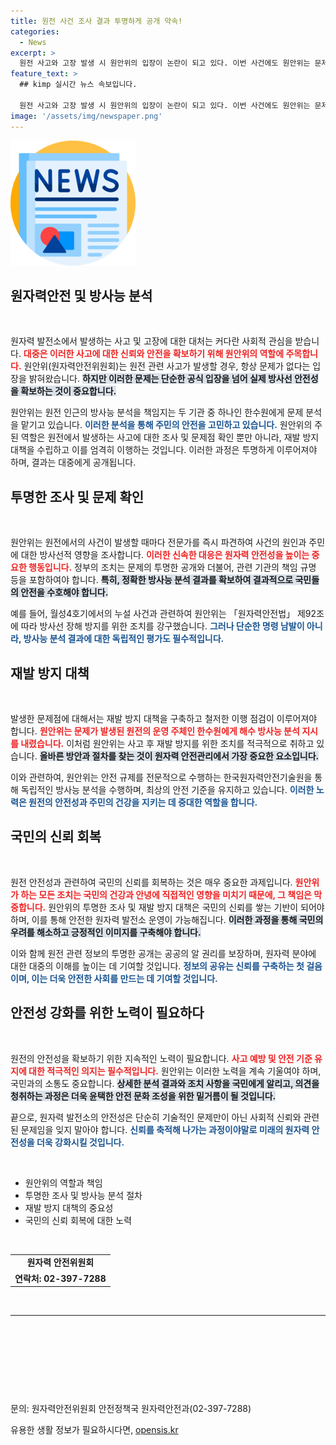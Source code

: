 ```yaml
---
title: 원전 사건 조사 결과 투명하게 공개 약속!
categories:
  - News
excerpt: >
  원전 사고와 고장 발생 시 원안위의 입장이 논란이 되고 있다. 이번 사건에도 원안위는 문제가 없다고 주장하며, 문제 해결을 위한 조치 마련에 집중한다고 밝혔다. 원전 안전의 진실, 과연 무엇이 숨겨져 있을까? 클릭을 통해 밝혀진 사실을 확인해 보세요!
feature_text: >
  ## kimp 실시간 뉴스 속보입니다.

  원전 사고와 고장 발생 시 원안위의 입장이 논란이 되고 있다. 이번 사건에도 원안위는 문제가 없다고 주장하며, 문제 해결을 위한 조치 마련에 집중한다고 밝혔다. 원전 안전의 진실, 과연 무엇이 숨겨져 있을까? 클릭을 통해 밝혀진 사실을 확인해 보세요!
image: '/assets/img/newspaper.png'
---
```


<p><img src="/assets/img/newspaper.png" alt="kimplant 속보" /></p>

<h2 data-ke-size="size26">원자력안전 및 방사능 분석</h2>

<p data-ke-size="size16">&nbsp;</p>

<p>원자력 발전소에서 발생하는 사고 및 고장에 대한 대처는 커다란 사회적 관심을 받습니다. <b><span style="color: #ee2323;">대중은 이러한 사고에 대한 신뢰와 안전을 확보하기 위해 원안위의 역할에 주목합니다.</span></b> 원안위(원자력안전위원회)는 원전 관련 사고가 발생할 경우, 항상 문제가 없다는 입장을 밝혀왔습니다. <b><span style="background-color: #21538527;">하지만 이러한 문제는 단순한 공식 입장을 넘어 실제 방사선 안전성을 확보하는 것이 중요합니다.</span></b></p>

<p>원안위는 원전 인근의 방사능 분석을 책임지는 두 기관 중 하나인 한수원에게 문제 분석을 맡기고 있습니다. <b><span style="color: #1a5490;">이러한 분석을 통해 주민의 안전을 고민하고 있습니다.</span></b> 원안위의 주된 역할은 원전에서 발생하는 사고에 대한 조사 및 문제점 확인 뿐만 아니라, 재발 방지 대책을 수립하고 이를 엄격히 이행하는 것입니다. 이러한 과정은 투명하게 이루어져야 하며, 결과는 대중에게 공개됩니다.</p>

<h2 data-ke-size="size26">투명한 조사 및 문제 확인</h2>

<p data-ke-size="size16">&nbsp;</p>

<p>원안위는 원전에서의 사건이 발생할 때마다 전문가를 즉시 파견하여 사건의 원인과 주민에 대한 방사선적 영향을 조사합니다. <b><span style="color: #ee2323;">이러한 신속한 대응은 원자력 안전성을 높이는 중요한 행동입니다.</span></b> 정부의 조치는 문제의 투명한 공개와 더불어, 관련 기관의 책임 규명 등을 포함하여야 합니다. <b><span style="background-color: #21538527;">특히, 정확한 방사능 분석 결과를 확보하여 결과적으로 국민들의 안전을 수호해야 합니다.</span></b></p>

<p>예를 들어, 월성4호기에서의 누설 사건과 관련하여 원안위는 「원자력안전법」 제92조에 따라 방사선 장해 방지를 위한 조치를 강구했습니다. <b><span style="color: #1a5490;">그러나 단순한 명령 남발이 아니라, 방사능 분석 결과에 대한 독립적인 평가도 필수적입니다.</span></b></p>

<h2 data-ke-size="size26">재발 방지 대책</h2>

<p data-ke-size="size16">&nbsp;</p>

<p>발생한 문제점에 대해서는 재발 방지 대책을 구축하고 철저한 이행 점검이 이루어져야 합니다. <b><span style="color: #ee2323;">원안위는 문제가 발생된 원전의 운영 주체인 한수원에게 해수 방사능 분석 지시를 내렸습니다.</span></b> 이처럼 원안위는 사고 후 재발 방지를 위한 조치를 적극적으로 취하고 있습니다. <b><span style="background-color: #21538527;">올바른 방안과 절차를 찾는 것이 원자력 안전관리에서 가장 중요한 요소입니다.</span></b></p>

<p>이와 관련하여, 원안위는 안전 규제를 전문적으로 수행하는 한국원자력안전기술원을 통해 독립적인 방사능 분석을 수행하며, 최상의 안전 기준을 유지하고 있습니다. <b><span style="color: #1a5490;">이러한 노력은 원전의 안전성과 주민의 건강을 지키는 데 중대한 역할을 합니다.</span></b></p>

<h2 data-ke-size="size26">국민의 신뢰 회복</h2>

<p data-ke-size="size16">&nbsp;</p>

<p>원전 안전성과 관련하여 국민의 신뢰를 회복하는 것은 매우 중요한 과제입니다. <b><span style="color: #ee2323;">원안위가 하는 모든 조치는 국민의 건강과 안녕에 직접적인 영향을 미치기 때문에, 그 책임은 막중합니다.</span></b> 원안위의 투명한 조사 및 재발 방지 대책은 국민의 신뢰를 쌓는 기반이 되어야 하며, 이를 통해 안전한 원자력 발전소 운영이 가능해집니다. <b><span style="background-color: #21538527;">이러한 과정을 통해 국민의 우려를 해소하고 긍정적인 이미지를 구축해야 합니다.</span></b></p>

<p>이와 함께 원전 관련 정보의 투명한 공개는 공공의 알 권리를 보장하며, 원자력 분야에 대한 대중의 이해를 높이는 데 기여할 것입니다. <b><span style="color: #1a5490;">정보의 공유는 신뢰를 구축하는 첫 걸음이며, 이는 더욱 안전한 사회를 만드는 데 기여할 것입니다.</span></b></p>

<h2 data-ke-size="size26">안전성 강화를 위한 노력이 필요하다</h2>

<p data-ke-size="size16">&nbsp;</p>

<p>원전의 안전성을 확보하기 위한 지속적인 노력이 필요합니다. <b><span style="color: #ee2323;">사고 예방 및 안전 기준 유지에 대한 적극적인 의지는 필수적입니다.</span></b> 원안위는 이러한 노력을 계속 기울여야 하며, 국민과의 소통도 중요합니다. <b><span style="background-color: #21538527;">상세한 분석 결과와 조치 사항을 국민에게 알리고, 의견을 청취하는 과정은 더욱 윤택한 안전 문화 조성을 위한 밑거름이 될 것입니다.</span></b></p>

<p>끝으로, 원자력 발전소의 안전성은 단순히 기술적인 문제만이 아닌 사회적 신뢰와 관련된 문제임을 잊지 말아야 합니다. <b><span style="color: #1a5490;">신뢰를 축적해 나가는 과정이야말로 미래의 원자력 안전성을 더욱 강화시킬 것입니다.</span></b></p>

<p data-ke-size="size16">&nbsp;</p>

<ul>
    <li>원안위의 역할과 책임</li>
    <li>투명한 조사 및 방사능 분석 절차</li>
    <li>재발 방지 대책의 중요성</li>
    <li>국민의 신뢰 회복에 대한 노력</li>
</ul>

<p data-ke-size="size16">&nbsp;</p>

<table>
    <tr>
        <td style="text-align: center; height: 17px;"><b>원자력 안전위원회</b></td>
    </tr>
    <tr>
        <td style="text-align: center; height: 17px;"><b>연락처: 02-397-7288</b></td>
    </tr>
</table>

<p data-ke-size="size16">&nbsp;</p>

<hr /> 

<p data-ke-size="size16">&nbsp;</p> 

<p data-ke-size="size16">&nbsp;</p>

<p data-ke-size="size16">&nbsp;</p> 

<p data-ke-size="size16">&nbsp;</p> 

<p data-ke-size="size16">문의: 원자력안전위원회 안전정책국 원자력안전과(02-397-7288)</p>
유용한 생활 정보가 필요하시다면, <a href="https://opensis.kr" rel="dofollow">opensis.kr</a>


